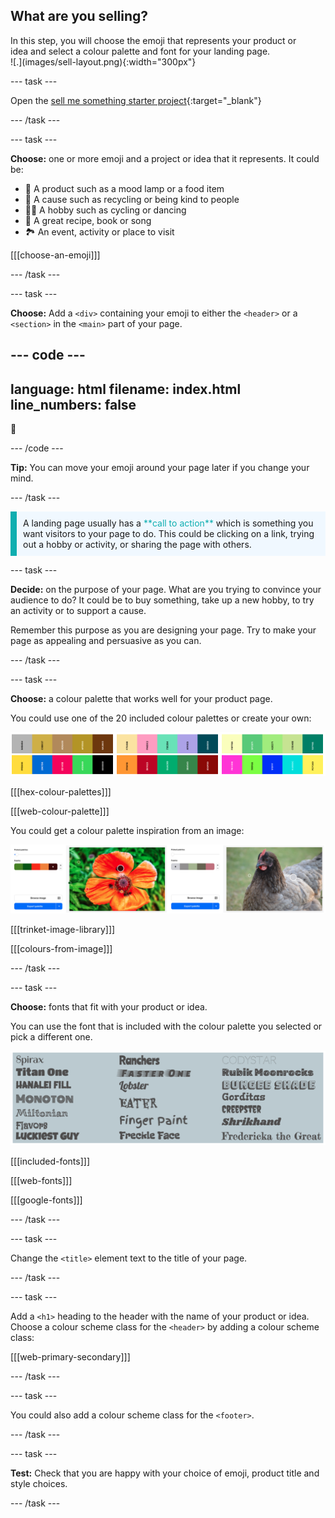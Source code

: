 ## What are you selling?

<div style="display: flex; flex-wrap: wrap">
<div style="flex-basis: 200px; flex-grow: 1; margin-right: 15px;">
In this step, you will choose the emoji that represents your product or idea and select a colour palette and font for your landing page. 
</div>
<div>
![.](images/sell-layout.png){:width="300px"}
</div>
</div>

--- task ---

Open the [sell me something starter project](https://trinket.io/embed/html/62459839ac){:target="_blank"}

--- /task ---

--- task ---

**Choose:** one or more emoji and a project or idea that it represents. It could be:
+ 🔬 A product such as a mood lamp or a food item
+ 💝 A cause such as recycling or being kind to people
+ 💃🏿 A hobby such as cycling or dancing
+ 🍰 A great recipe, book or song
+ 🏞️ An event, activity or place to visit

[[[choose-an-emoji]]]

--- /task ---

--- task ---

**Choose:** Add a `<div>` containing your emoji to either the `<header>` or a `<section>` in the `<main>` part of your page.

--- code ---
---
language: html filename: index.html
line_numbers: false
---

<div class="hugefont"> 
🦋
</div>

--- /code ---

**Tip:** You can move your emoji around your page later if you change your mind.

--- /task ---

<p style="border-left: solid; border-width:10px; border-color: #0faeb0; background-color: aliceblue; padding: 10px;">
A landing page usually has a <span style="color: #0faeb0">**call to action**</span> which is something you want visitors to your page to do. This could be clicking on a link, trying out a hobby or activity, or sharing the page with others.  
</p>

--- task ---

**Decide:** on the purpose of your page. What are you trying to convince your audience to do? It could be to buy something, take up a new hobby, to try an activity or to support a cause.

Remember this purpose as you are designing your page. Try to make your page as appealing and persuasive as you can.

--- /task ---

--- task ---

**Choose:** a colour palette that works well for your product page.

You could use one of the 20 included colour palettes or create your own:

![A strip of six colour palettes that are some of the 20 included in the starter project.](images/palette-examples.png)

[[[hex-colour-palettes]]]

[[[web-colour-palette]]]

You could get a colour palette inspiration from an image:

![Two examples of images and their matching colour palettes.](images/image-palette.png)

[[[trinket-image-library]]]

[[[colours-from-image]]]

--- /task ---

--- task ---

**Choose:** fonts that fit with your product or idea.

You can use the font that is included with the colour palette you selected or pick a different one.

![An image showing all of the fonts available in the starter project. Each font title is written using the font style.](images/font-examples.png)

[[[included-fonts]]]

[[[web-fonts]]]

[[[google-fonts]]]

--- /task ---

--- task ---

Change the `<title>` element text to the title of your page.

--- /task ---

--- task ---

Add a `<h1>` heading to the header with the name of your product or idea. Choose a colour scheme class for the `<header>` by adding a colour scheme class:

[[[web-primary-secondary]]]

--- /task ---

--- task ---

You could also add a colour scheme class for the `<footer>`.

--- /task ---

--- task ---

**Test:** Check that you are happy with your choice of emoji, product title and style choices.

--- /task ---

